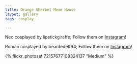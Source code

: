 ```yaml
---
title: Orange Sherbet Meme House
layout: gallery
tags: cosplay

---
```


Neo cosplayed by lipstickgiraffe; Follow them on [Instagram](https://www.instagram.com/lipstickgiraffe)!

Roman cosplayed by beardedelf94; Follow them on [Instagram](https://www.instagram.com/beardedelf94)!

{% flickr_photoset 72157677108324137 "Medium" %}